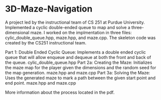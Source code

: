 # 3D-Maze-Navigation
A project led by the instructional team of CS 251 at Purdue University. Implemented a cyclic double-ended queue to map and solve a three-dimensional maze.
I worked on the implmentation in three files: cylic_double_queue.hpp, maze.hpp, and maze.cpp. The skeleton code was created by the CS251 instructional team.

Part 1: Double Ended Cyclic Queue:
  Implements a double ended cyclic queue that will allow enqueue and dequeue at both the front and back of the queue. 
  cylic_double_queue.hpp
Part 2a: Creating the Maze:
  Initializes the maze map for the player given the dimensions and the random seed for the map generation.
  maze.hpp and maze.cpp
Part 3a: Solving the Maze:
  Uses the generated maze to mark a path between the given start point and end point.
  maze.hpp and maze.cpp

More information about the process located in the pdf.
